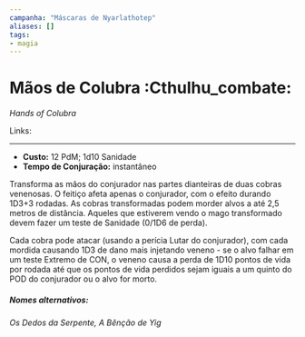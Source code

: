 ```yaml
---
campanha: "Máscaras de Nyarlathotep"
aliases: []
tags: 
- magia
---
```


# Mãos de Colubra :Cthulhu_combate:
_Hands of Colubra_

Links:

---
-  **Custo:** 12 PdM; 1d10 Sanidade
- **Tempo de Conjuração:** instantâneo

Transforma as mãos do conjurador nas partes dianteiras de duas cobras venenosas. O feitiço afeta apenas o conjurador, com o efeito durando 1D3+3 rodadas. As cobras transformadas podem morder alvos a até 2,5 metros de distância. Aqueles que estiverem vendo o mago transformado devem fazer um teste de Sanidade (0/1D6 de perda). 

Cada cobra pode atacar (usando a perícia Lutar do conjurador), com cada mordida causando 1D3 de dano mais injetando veneno - se o alvo falhar em um teste Extremo de CON, o veneno causa a perda de 1D10 pontos de vida por rodada até que os pontos de vida perdidos sejam iguais a um quinto do POD do conjurador ou o alvo for morto.

##### Nomes alternativos: 
*Os Dedos da Serpente, A Bênção de Yig*